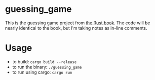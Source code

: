 # guessing_game
This is the guessing game project from [the Rust
book](https://doc.rust-lang.org/book/ch02-00-guessing-game-tutorial.html). The code will be nearly identical to the book, but I'm taking notes as in-line comments.

# Usage
* to build: `cargo build --release`
* to run the binary: `./guessing_game`
* to run using cargo: `cargo run`
